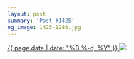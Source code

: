 ```yaml
---
layout: post
summary: 'Post #1425'
og_image: 1425-1280.jpg
---
```


<p>
 <time>
  <a href="/1425">
   {{ page.date | date: "%B %-d, %Y" }}
  </a>
 </time>
 <a href="/1425">
  <img sizes="(min-width: 700px) 50vw, calc(100vw - 2rem)" src="{{ site.assets_url }}/1425-640.jpg" srcset="{{ site.assets_url }}/1425-320.jpg 320w, {{ site.assets_url }}/1425-640.jpg 640w, {{ site.assets_url }}/1425-960.jpg 960w, {{ site.assets_url }}/1425-1280.jpg 1280w"/>
 </a>
</p>
